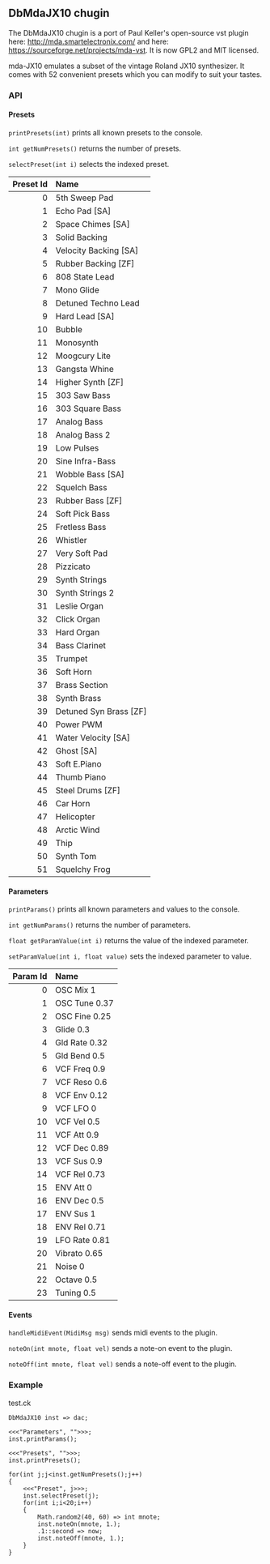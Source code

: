 ## DbMdaJX10 chugin

The DbMdaJX10 chugin is a port of Paul Keller's open-source
vst plugin here: http://mda.smartelectronix.com/ and
here: https://sourceforge.net/projects/mda-vst. It is
now GPL2 and MIT licensed.

mda-JX10 emulates a subset of the vintage Roland JX10 synthesizer.
It comes with 52 convenient presets which you can modify to suit
your tastes.

### API

#### Presets

`printPresets(int)` prints all known presets to the console.

`int getNumPresets()` returns the number of presets.
 
`selectPreset(int i)` selects the indexed preset.

| Preset Id | Name                   |
| --------: | :--------------------- |
|         0 | 5th Sweep Pad          |
|         1 | Echo Pad [SA]          |
|         2 | Space Chimes [SA]      |
|         3 | Solid Backing          |
|         4 | Velocity Backing [SA]  |
|         5 | Rubber Backing [ZF]    |
|         6 | 808 State Lead         |
|         7 | Mono Glide             |
|         8 | Detuned Techno Lead    |
|         9 | Hard Lead [SA]         |
|        10 | Bubble                 |
|        11 | Monosynth              |
|        12 | Moogcury Lite          |
|        13 | Gangsta Whine          |
|        14 | Higher Synth [ZF]      |
|        15 | 303 Saw Bass           |
|        16 | 303 Square Bass        |
|        17 | Analog Bass            |
|        18 | Analog Bass 2          |
|        19 | Low Pulses             |
|        20 | Sine Infra-Bass        |
|        21 | Wobble Bass [SA]       |
|        22 | Squelch Bass           |
|        23 | Rubber Bass [ZF]       |
|        24 | Soft Pick Bass         |
|        25 | Fretless Bass          |
|        26 | Whistler               |
|        27 | Very Soft Pad          |
|        28 | Pizzicato              |
|        29 | Synth Strings          |
|        30 | Synth Strings 2        |
|        31 | Leslie Organ           |
|        32 | Click Organ            |
|        33 | Hard Organ             |
|        34 | Bass Clarinet          |
|        35 | Trumpet                |
|        36 | Soft Horn              |
|        37 | Brass Section          |
|        38 | Synth Brass            |
|        39 | Detuned Syn Brass [ZF] |
|        40 | Power PWM              |
|        41 | Water Velocity [SA]    |
|        42 | Ghost [SA]             |
|        43 | Soft E.Piano           |
|        44 | Thumb Piano            |
|        45 | Steel Drums [ZF]       |
|        46 | Car Horn               |
|        47 | Helicopter             |
|        48 | Arctic Wind            |
|        49 | Thip                   |
|        50 | Synth Tom              |
|        51 | Squelchy Frog          |

#### Parameters

`printParams()` prints all known parameters and values to the console.

`int getNumParams()` returns the number of parameters.

`float getParamValue(int i)` returns the value of the indexed parameter.

`setParamValue(int i, float value)` sets the indexed parameter to value.

| Param Id | Name          |
| -------: | :------------ |
|        0 | OSC Mix 1     |
|        1 | OSC Tune 0.37 |
|        2 | OSC Fine 0.25 |
|        3 | Glide 0.3     |
|        4 | Gld Rate 0.32 |
|        5 | Gld Bend 0.5  |
|        6 | VCF Freq 0.9  |
|        7 | VCF Reso 0.6  |
|        8 | VCF Env 0.12  |
|        9 | VCF LFO 0     |
|       10 | VCF Vel 0.5   |
|       11 | VCF Att 0.9   |
|       12 | VCF Dec 0.89  |
|       13 | VCF Sus 0.9   |
|       14 | VCF Rel 0.73  |
|       15 | ENV Att 0     |
|       16 | ENV Dec 0.5   |
|       17 | ENV Sus 1     |
|       18 | ENV Rel 0.71  |
|       19 | LFO Rate 0.81 |
|       20 | Vibrato 0.65  |
|       21 | Noise 0       |
|       22 | Octave 0.5    |
|       23 | Tuning 0.5    |

#### Events

`handleMidiEvent(MidiMsg msg)` sends midi events to the plugin.

`noteOn(int mnote, float vel)` sends a note-on event to the plugin.

`noteOff(int mnote, float vel)` sends a note-off event to the plugin.

### Example

test.ck

```ck
DbMdaJX10 inst => dac;

<<<"Parameters", "">>>;
inst.printParams();

<<<"Presets", "">>>;
inst.printPresets();

for(int j;j<inst.getNumPresets();j++)
{
    <<<"Preset", j>>>;
    inst.selectPreset(j);
    for(int i;i<20;i++)
    {
        Math.random2(40, 60) => int mnote;
        inst.noteOn(mnote, 1.);
        .1::second => now;
        inst.noteOff(mnote, 1.);
    }
}
```
